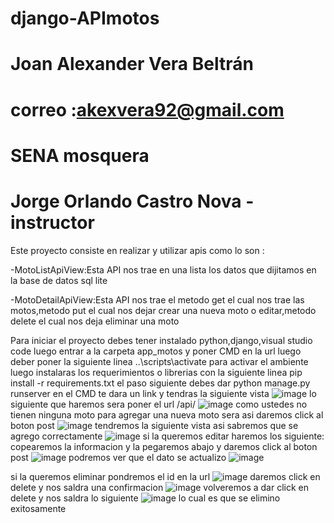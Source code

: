 # django-APImotos
# Joan Alexander Vera Beltrán 
# correo :akexvera92@gmail.com
# SENA mosquera
# Jorge Orlando Castro Nova - instructor



Este proyecto consiste en realizar y utilizar apis como lo son :


-MotoListApiView:Esta API nos trae en una lista los datos que dijitamos en la base de datos sql lite


-MotoDetailApiView:Esta API nos trae el metodo get el cual nos trae las motos,metodo put el cual nos dejar crear una nueva moto o editar,metodo delete el cual nos deja eliminar una moto


Para iniciar el proyecto debes
tener instalado python,django,visual studio code
luego entrar a la carpeta app_motos y poner CMD en la url luego deber poner la siguiente linea ..\scripts\activate para activar el ambiente luego instalaras los requerimientos o librerias con la siguiente linea pip install -r requirements.txt el paso siguiente debes dar python manage.py runserver en el CMD te dara un link y tendras la siguiente vista
![image](https://user-images.githubusercontent.com/101748327/208256850-49b344fa-1b23-4a2b-9133-cf7d01005c4f.png)
lo siguiente que haremos sera poner el url /api/ 
![image](https://user-images.githubusercontent.com/101748327/208256879-5c2a790b-8260-47c6-9cea-bb207ac3f6bc.png)
como ustedes no tienen ninguna moto para agregar una nueva moto sera asi daremos click al boton post
![image](https://user-images.githubusercontent.com/101748327/208256929-e1767dd3-263f-4606-92e4-e6da1d63ceb7.png)
tendremos la siguiente vista asi sabremos que se agrego correctamente
![image](https://user-images.githubusercontent.com/101748327/208256969-4826e4f4-164d-41ef-8d59-d063b6ad350b.png)
si la queremos editar haremos los siguiente: copearemos la informacion y la pegaremos abajo y daremos click al boton post
![image](https://user-images.githubusercontent.com/101748327/208257036-6bbd3666-b74c-4010-bd59-1dd61683236a.png)
podremos ver que el dato se actualizo
![image](https://user-images.githubusercontent.com/101748327/208257051-6dbd7d5b-1829-44c8-9a0d-a0b728d565e5.png)

si la queremos eliminar pondremos el id en la url 
![image](https://user-images.githubusercontent.com/101748327/208257073-3ce6a6ac-87f9-4f97-9f92-2db82bf022db.png)
daremos click en delete y nos saldra una confirmacion
![image](https://user-images.githubusercontent.com/101748327/208257095-7e72da3e-b241-4a5c-ab6f-422edd87d622.png)
volveremos a dar click en delete y nos saldra lo siguiente
![image](https://user-images.githubusercontent.com/101748327/208257111-8efd9471-9349-4813-a7cb-06c8dbc734b1.png)
lo cual es que se elimino exitosamente






